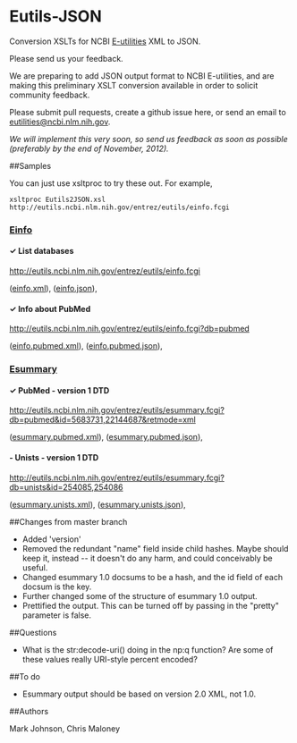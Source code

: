﻿Eutils-JSON
===========

Conversion XSLTs for NCBI [E-utilities](http://www.ncbi.nlm.nih.gov/books/NBK25501/) XML to JSON.

Please send us your feedback.

We are preparing to add JSON output format to NCBI E-utilities, and are making
this preliminary XSLT conversion available in order to solicit community feedback.

Please submit pull requests, create a github issue here, or send an email to
[eutilities@ncbi.nlm.nih.gov](mailto:eutilities@ncbi.nlm.nih.gov).

_We will implement this very soon, so send us feedback as soon as possible (preferably
by the end of November, 2012)._


##Samples

You can just use xsltproc to try these out.  For example,

    xsltproc Eutils2JSON.xsl http://eutils.ncbi.nlm.nih.gov/entrez/eutils/einfo.fcgi

### [Einfo](http://www.ncbi.nlm.nih.gov/books/NBK25499/#chapter4.EInfo)

#### ✓ List databases

http://eutils.ncbi.nlm.nih.gov/entrez/eutils/einfo.fcgi

([einfo.xml](klortho/samples/einfo.xml)),
([einfo.json](klortho/samples/einfo.json)),

#### ✓ Info about PubMed

http://eutils.ncbi.nlm.nih.gov/entrez/eutils/einfo.fcgi?db=pubmed

([einfo.pubmed.xml](klortho/samples/einfo.pubmed.xml)),
([einfo.pubmed.json](klortho/samples/einfo.pubmed.json)),

### [Esummary](http://www.ncbi.nlm.nih.gov/books/NBK25499/#chapter4.ESummary)

#### ✓ PubMed - version 1 DTD

http://eutils.ncbi.nlm.nih.gov/entrez/eutils/esummary.fcgi?db=pubmed&id=5683731,22144687&retmode=xml

([esummary.pubmed.xml](klortho/samples/esummary.pubmed.xml)),
([esummary.pubmed.json](klortho/samples/esummary.pubmed.json)),

#### - Unists - version 1 DTD

http://eutils.ncbi.nlm.nih.gov/entrez/eutils/esummary.fcgi?db=unists&id=254085,254086

([esummary.unists.xml](klortho/samples/esummary.unists.xml)),
([esummary.unists.json](klortho/samples/esummary.unists.json)),

##Changes from master branch

* Added 'version'
* Removed the redundant "name" field inside child hashes.  Maybe should keep it,
instead -- it doesn't do any harm, and could conceivably be useful.
* Changed esummary 1.0 docsums to be a hash, and the id field of each docsum is the key.
* Further changed some of the structure of esummary 1.0 output.
* Prettified the output.  This can be turned off by passing in the "pretty" parameter is
false.

##Questions

* What is the str:decode-uri() doing in the np:q function?  Are some of these values
really URI-style percent encoded?

##To do

* Esummary output should be based on version 2.0 XML, not 1.0.

##Authors

Mark Johnson, Chris Maloney